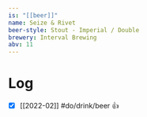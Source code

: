 ```yaml
---
is: "[[beer]]"
name: Seize & Rivet
beer-style: Stout - Imperial / Double
brewery: Interval Brewing
abv: 11
---
```

# Log
- [x] [[2022-02]] #do/drink/beer 👍
